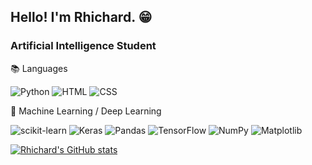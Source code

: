 ## Hello! I'm Rhichard. 😁
### Artificial Intelligence Student

📚 Languages  

<span><img alt="Python" src="https://img.shields.io/badge/python-3670A0?style=for-the-badge&logo=python&logoColor=ffdd54"/>
<img alt="HTML" src="https://img.shields.io/badge/HTML5-E34F26?style=for-the-badge&logo=html5&logoColor=white"/>
<img alt="CSS" src="https://img.shields.io/badge/CSS3-1572B6?style=for-the-badge&logo=css3&logoColor=white"/>

🤖 Machine Learning / Deep Learning    

<span><img alt="scikit-learn" src="https://img.shields.io/badge/scikit--learn-%23F7931E.svg?style=for-the-badge&logo=scikit-learn&logoColor=white"/>
<img alt="Keras" src="https://img.shields.io/badge/Keras-%23D00000.svg?style=for-the-badge&logo=Keras&logoColor=white"/>
<img alt="Pandas" src="https://img.shields.io/badge/pandas-%23150458.svg?style=for-the-badge&logo=pandas&logoColor=white"/></span>
<img alt="TensorFlow" src="https://img.shields.io/badge/TensorFlow-%23FF6F00.svg?style=for-the-badge&logo=TensorFlow&logoColor=white"/></span>
<span><img alt="NumPy" src="https://img.shields.io/badge/numpy-%23013243.svg?style=for-the-badge&logo=numpy&logoColor=white"/>
<img alt="Matplotlib" src="https://img.shields.io/badge/Matplotlib-%23ffffff.svg?style=for-the-badge&logo=Matplotlib&logoColor=black"/>

[![Rhichard's GitHub stats](https://github-readme-stats.vercel.app/api?username=ROCCYK&theme=radical)](https://github.com/anuraghazra/github-readme-stats)
